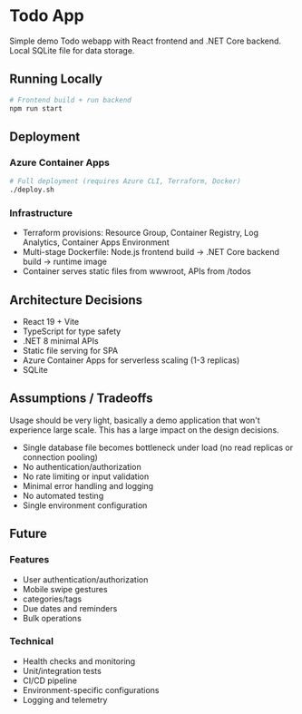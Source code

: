 # Todo App

Simple demo Todo webapp with React frontend and .NET Core backend. Local SQLite file for data storage.

## Running Locally

```bash
# Frontend build + run backend
npm run start
```

## Deployment

### Azure Container Apps
```bash
# Full deployment (requires Azure CLI, Terraform, Docker)
./deploy.sh
```

### Infrastructure
- Terraform provisions: Resource Group, Container Registry, Log Analytics, Container Apps Environment
- Multi-stage Dockerfile: Node.js frontend build → .NET Core backend build → runtime image
- Container serves static files from wwwroot, APIs from /todos

## Architecture Decisions

- React 19 + Vite
- TypeScript for type safety
- .NET 8 minimal APIs
- Static file serving for SPA
- Azure Container Apps for serverless scaling (1-3 replicas)
- SQLite

## Assumptions / Tradeoffs

Usage should be very light, basically a demo application that won't experience large scale. This has a large impact on the design decisions.
  - Single database file becomes bottleneck under load (no read replicas or connection pooling)
  - No authentication/authorization
  - No rate limiting or input validation
  - Minimal error handling and logging
  - No automated testing
  - Single environment configuration

## Future

### Features
- User authentication/authorization
- Mobile swipe gestures
- categories/tags
- Due dates and reminders
- Bulk operations

### Technical
- Health checks and monitoring
- Unit/integration tests
- CI/CD pipeline
- Environment-specific configurations
- Logging and telemetry

